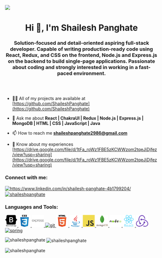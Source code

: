 
<img src="https://camo.githubusercontent.com/48ec00ed4c84e771db4a1db90b56352923a8d644452a32b434d68e97006c9337/68747470733a2f2f63686b736b696c6c732e636f6d2f77702d636f6e74656e742f75706c6f6164732f323032302f30342f504e432d416e696d617465642d42616e6e6572732e676966" /> 

<h1 align="center">Hi 👋, I'm Shailesh Panghate</h1>
<h3 align="center">Solution-focused and detail-oriented aspiring full-stack developer. Capable of writing production-ready code using React, Redux, and CSS on the frontend, Node.js and Express.js on the backend to build single-page applications. Passionate about coding and strongly interested in working in a fast-paced environment.</h3>

<br/>
<br/>

<div >
 
<div >
  
- 👨‍💻 All of my projects are available at [https://github.com/ShaileshPanghate](https://github.com/ShaileshPanghate)

- 💬 Ask me about **React | ChakraUI | Redux | Node.js | Express.js | MongoDB | HTML | CSS | JavaScript | Java**

- 📫 How to reach me **shaileshpanghate2986@gmail.com**

- 📄 Know about my experiences [https://drive.google.com/file/d/1tFa_roWz1FBE5zKCWWzom2tqeJiDjfez/view?usp=sharing](https://drive.google.com/file/d/1tFa_roWz1FBE5zKCWWzom2tqeJiDjfez/view?usp=sharing)
</div>

</div>
<h3 align="left">Connect with me:</h3>
<p align="left">
<a href="https://linkedin.com/in/https://www.linkedin.com/in/shailesh-panghate-4b1799204/" target="blank"><img align="center" src="https://raw.githubusercontent.com/rahuldkjain/github-profile-readme-generator/master/src/images/icons/Social/linked-in-alt.svg" alt="https://www.linkedin.com/in/shailesh-panghate-4b1799204/" height="30" width="40" /></a>
<a href="https://instagram.com/shaileshpanghate" target="blank"><img align="center" src="https://raw.githubusercontent.com/rahuldkjain/github-profile-readme-generator/master/src/images/icons/Social/instagram.svg" alt="shaileshpanghate" height="30" width="40" /></a>
</p>

<h3 align="left">Languages and Tools:</h3>
<p align="left"> <a href="https://getbootstrap.com" target="_blank" rel="noreferrer"> <img src="https://raw.githubusercontent.com/devicons/devicon/master/icons/bootstrap/bootstrap-plain-wordmark.svg" alt="bootstrap" width="40" height="40"/> </a> <a href="https://www.w3schools.com/css/" target="_blank" rel="noreferrer"> <img src="https://raw.githubusercontent.com/devicons/devicon/master/icons/css3/css3-original-wordmark.svg" alt="css3" width="40" height="40"/> </a> <a href="https://expressjs.com" target="_blank" rel="noreferrer"> <img src="https://raw.githubusercontent.com/devicons/devicon/master/icons/express/express-original-wordmark.svg" alt="express" width="40" height="40"/> </a> <a href="https://git-scm.com/" target="_blank" rel="noreferrer"> <img src="https://www.vectorlogo.zone/logos/git-scm/git-scm-icon.svg" alt="git" width="40" height="40"/> </a> <a href="https://www.w3.org/html/" target="_blank" rel="noreferrer"> <img src="https://raw.githubusercontent.com/devicons/devicon/master/icons/html5/html5-original-wordmark.svg" alt="html5" width="40" height="40"/> </a> <a href="https://www.java.com" target="_blank" rel="noreferrer"> <img src="https://raw.githubusercontent.com/devicons/devicon/master/icons/java/java-original.svg" alt="java" width="40" height="40"/> </a> <a href="https://developer.mozilla.org/en-US/docs/Web/JavaScript" target="_blank" rel="noreferrer"> <img src="https://raw.githubusercontent.com/devicons/devicon/master/icons/javascript/javascript-original.svg" alt="javascript" width="40" height="40"/> </a> <a href="https://www.mongodb.com/" target="_blank" rel="noreferrer"> <img src="https://raw.githubusercontent.com/devicons/devicon/master/icons/mongodb/mongodb-original-wordmark.svg" alt="mongodb" width="40" height="40"/> </a> <a href="https://nodejs.org" target="_blank" rel="noreferrer"> <img src="https://raw.githubusercontent.com/devicons/devicon/master/icons/nodejs/nodejs-original-wordmark.svg" alt="nodejs" width="40" height="40"/> </a> <a href="https://reactjs.org/" target="_blank" rel="noreferrer"> <img src="https://raw.githubusercontent.com/devicons/devicon/master/icons/react/react-original-wordmark.svg" alt="react" width="40" height="40"/> </a> <a href="https://redux.js.org" target="_blank" rel="noreferrer"> <img src="https://raw.githubusercontent.com/devicons/devicon/master/icons/redux/redux-original.svg" alt="redux" width="40" height="40"/> </a> <a href="https://spring.io/" target="_blank" rel="noreferrer"> <img src="https://www.vectorlogo.zone/logos/springio/springio-icon.svg" alt="spring" width="40" height="40"/> </a> </p>

<p><img align="left" src="https://github-readme-stats.vercel.app/api/top-langs?username=shaileshpanghate&show_icons=true&locale=en&layout=compact" alt="shaileshpanghate" /></p>

<p>&nbsp;<img align="center" src="https://github-readme-stats.vercel.app/api?username=shaileshpanghate&show_icons=true&locale=en" alt="shaileshpanghate" /></p>

<p><img align="center" src="https://github-readme-streak-stats.herokuapp.com/?user=shaileshpanghate&" alt="shaileshpanghate" /></p>

